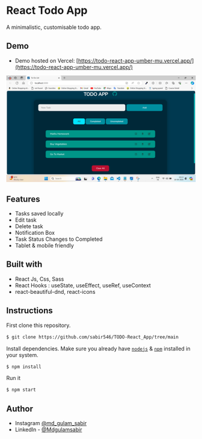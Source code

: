 
# React Todo App

A minimalistic, customisable todo app.

## Demo

- Demo hosted on Vercel: [https://todo-react-app-umber-mu.vercel.app/](https://todo-react-app-umber-mu.vercel.app/)

![screnShort](https://github.com/sabir546/TODO-React_App/blob/main/src/TODOAPP.png)


## Features

- Tasks saved locally
- Edit task
- Delete task
- Notification Box
- Task Status Changes to Completed
- Tablet & mobile friendly

## Built with

- React Js, Css, Sass
- React Hooks : useState, useEffect, useRef, useContext
- react-beautiful-dnd, react-icons





## Instructions

First clone this repository.
```bash
$ git clone https://github.com/sabir546/TODO-React_App/tree/main
```

Install dependencies. Make sure you already have [`nodejs`](https://nodejs.org/en/) & [`npm`](https://www.npmjs.com/) installed in your system.
```bash
$ npm install 
```

Run it
```bash
$ npm start 
```

## Author
- Instagram [@md_gulam_sabir](https://www.instagram.com/md_gulam_sabir/)
- LinkedIn - [@Mdgulamsabir](https://www.linkedin.com/in/md-gulam-sabir-85766524b?utm_source=share&utm_campaign=share_via&utm_content=profile&utm_medium=android_app)
